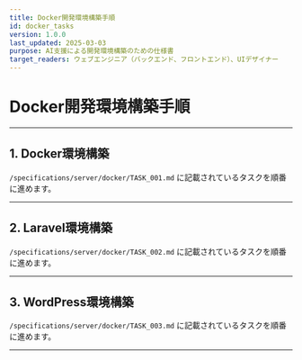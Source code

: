 ```yaml
---
title: Docker開発環境構築手順
id: docker_tasks
version: 1.0.0
last_updated: 2025-03-03
purpose: AI支援による開発環境構築のための仕様書
target_readers: ウェブエンジニア（バックエンド、フロントエンド）、UIデザイナー
---
```


# Docker開発環境構築手順

---

## 1. Docker環境構築

`/specifications/server/docker/TASK_001.md` に記載されているタスクを順番に進めます。

---

## 2. Laravel環境構築

`/specifications/server/docker/TASK_002.md` に記載されているタスクを順番に進めます。

---

## 3. WordPress環境構築

`/specifications/server/docker/TASK_003.md` に記載されているタスクを順番に進めます。

---

